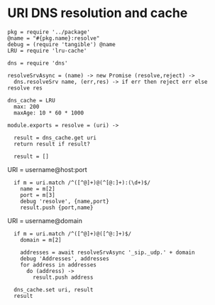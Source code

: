 URI DNS resolution and cache
============================

    pkg = require '../package'
    @name = "#{pkg.name}:resolve"
    debug = (require 'tangible') @name
    LRU = require 'lru-cache'

    dns = require 'dns'

    resolveSrvAsync = (name) -> new Promise (resolve,reject) ->
      dns.resolveSrv name, (err,res) -> if err then reject err else resolve res

    dns_cache = LRU
      max: 200
      maxAge: 10 * 60 * 1000

    module.exports = resolve = (uri) ->

      result = dns_cache.get uri
      return result if result?

      result = []

URI = username@host:port

      if m = uri.match /^([^@]+)@(^[@:]+):(\d+)$/
        name = m[2]
        port = m[3]
        debug 'resolve', {name,port}
        result.push {port,name}

URI = username@domain

      if m = uri.match /^([^@]+)@([^@:]+)$/
        domain = m[2]

        addresses = await resolveSrvAsync '_sip._udp.' + domain
        debug 'Addresses', addresses
        for address in addresses
          do (address) ->
            result.push address

      dns_cache.set uri, result
      result
